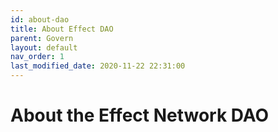 ```yaml
---
id: about-dao
title: About Effect DAO
parent: Govern
layout: default
nav_order: 1
last_modified_date: 2020-11-22 22:31:00
---
```


# About the Effect Network DAO